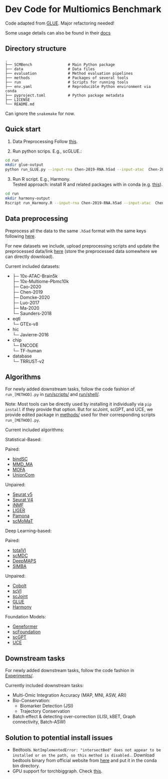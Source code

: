 # Dev Code for Multiomics Benchmark

Code adapted from [GLUE](https://github.com/gao-lab/GLUE). Major refactoring needed!

Some usage details can also be found in their [docs](https://scglue.readthedocs.io)



## Directory structure

```
.
├── SCMBench                # Main Python package
├── data                    # Data files
├── evaluation              # Method evaluation pipelines
├── methods                 # Packages of several tools
├── run                     # Scripts for running tools
├── env.yaml                # Reproducible Python environment via conda
├── pyproject.toml          # Python package metadata
├── LICENSE
└── README.md
```

Can ignore the `snakemake` for now.

## Quick start
1. Data Preprocessing
Follow [this](https://SCMBench.readthedocs.io/en/latest/preprocessing.html).

2. Run python scrips. E.g., scGLUE.\:
```bash
cd run
mkdir glue-output
python run_GLUE.py --input-rna Chen-2019-RNA.h5ad --input-atac  Chen-2019-ATAC-preprocessed.h5ad -p guidance.graphml.gz --train-dir ./glue-output --output-rna ./glue-output/rna.csv --output-atac ./glue-output/atac.csv --output-feature ./glue-output/features.csv -r glue-output/run_info.yaml
```

3. Run R script. E.g., Harmony.\
Tested approach: install R and related packages with in conda (e.g. [this](https://stackoverflow.com/questions/70410968/is-it-possible-to-install-r-in-miniconda)).
```bash
cd run
mkdir harmony-output
Rscript run_Harmony.R --input-rna Chen-2019-RNA.h5ad --input-atac  Chen-2019-ATAC-preprocessed.h5ad --output-rna ./harmony-output/rna.csv --output-atac ./harmony-output/atac.csv --run-info harmony-output/run_info.yaml
```

## Data preprocessing

Preprocess all the data to the same `.h5ad` format with the same keys following [here](data/README.md).

For new datasets we include, upload preprocessing scripts and update the preprocessed data/link [here](data/README.md) (store the preprocessed data somewhere we can directly download).

Current included datasets:
- ├─ 10x-ATAC-Brain5k\
  ├─ 10x-Multiome-Pbmc10k\
  ├─ Cao-2020\
  ├─ Chen-2019\
  ├─ Domcke-2020\
  ├─ Luo-2017\
  ├─ Ma-2020\
  └─ Saunders-2018
- eqtl\
  └─ GTEx-v8
- hic\
  └─ Javierre-2016
- chip\
  └─ ENCODE\
     └─ TF-human
- database\
   └─ TRRUST-v2

## Algorithms

For newly added downstream tasks, follow the code fashion of `run_[METHOD].py` in [run/scripts/](evaluation/workflow/scripts) and [run/shell/](run/shell/).

Note: Most tools can be directly used by installing it individually via `pip install` if they provide that option. But for scJoint, scGPT, and UCE, we provide edited package in [methods/](methods/) used for their corresponding scripts `run_[METHOD].py`.

Current included algorithms:

Statistical-Based:

Paired:
- [bindSC](https://genomebiology.biomedcentral.com/articles/10.1186/s13059-022-02679-x)
- [MMD_MA](https://www.ncbi.nlm.nih.gov/pmc/articles/PMC8496402/)
- [MOFA](https://genomebiology.biomedcentral.com/articles/10.1186/s13059-020-02015-1)
- [UnionCom](https://academic.oup.com/bioinformatics/article/36/Supplement_1/i48/5870490)

Unpaired:
- [Seurat v5](https://www.nature.com/articles/s41587-023-01767-y)
- [Seurat V4](https://www.cell.com/cell/fulltext/S0092-8674(21)00583-3)
- [iNMF](https://www.nature.com/articles/s41587-021-00867-x)
- [LIGER](https://www.cell.com/cell/pdf/S0092-8674(19)30504-5.pdf)
- [Pamona](https://academic.oup.com/bioinformatics/article/38/1/211/6353029)
- [scMoMaT](https://www.nature.com/articles/s41467-023-36066-2)

Deep Learning-based:

Paired:
- [totalVI](https://www.nature.com/articles/s41592-020-01050-x)
- [scMDC](https://www.nature.com/articles/s41467-022-35031-9)
- [DeepMAPS](https://www.nature.com/articles/s41467-023-36559-0)
- [SIMBA](https://www.nature.com/articles/s41592-023-01899-8)

Unpaired:
- [Cobolt](https://genomebiology.biomedcentral.com/articles/10.1186/s13059-021-02556-z)
- [scVI](https://www.nature.com/articles/s41592-018-0229-2)
- [scJoint](https://www.nature.com/articles/s41587-021-01161-6)
- [GLUE](https://www.nature.com/articles/s41587-022-01284-4)
- [Harmony](https://www.nature.com/articles/s41592-019-0619-0)

Foundation Models:
- [Geneformer](https://www.nature.com/articles/s41586-023-06139-9)
- [scFoundation](https://www.nature.com/articles/s41592-024-02305-7)
- [scGPT](https://www.nature.com/articles/s41592-024-02201-0)
- [UCE](https://www.biorxiv.org/content/10.1101/2023.11.28.568918v1)

## Downstream tasks

For newly added downstream tasks, follow the code fashion in [Experiments/](experiments).

Currently included downstream tasks:
- Multi-Omic Integration Accuracy (MAP, MNI, ASW, ARI)
- Bio-Conservation: 
  - Biomarker Detection (JSI)
  - Trajectory Conservation
- Batch effect & detecting over-correction (iLISI, kBET, Graph connectivity, Batch-ASW)

## Solution to potential install issues

- Bedtools. `NotImplementedError: "intersectBed" does not appear to be installed or on the path, so this method is disabled.`. Download bedtools binary from official website from [here](https://bedtools.readthedocs.io/en/latest/content/installation.html#downloading-a-pre-compiled-binary) and put it in the conda bin directory. 
- GPU support for torchbiggraph. Check [this](https://github.com/facebookresearch/PyTorch-BigGraph#installation).